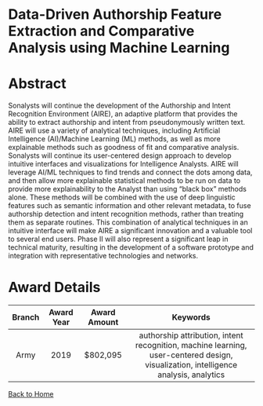 
Data-Driven Authorship Feature Extraction and Comparative Analysis using Machine Learning
=========================================================================================

# Abstract


Sonalysts will continue the development of the Authorship and Intent Recognition Environment (AIRE), an adaptive platform that provides the ability to extract authorship and intent from pseudonymously written text. AIRE will use a variety of analytical techniques, including Artificial Intelligence (AI)/Machine Learning (ML) methods, as well as more explainable methods such as goodness of fit and comparative analysis. Sonalysts will continue its user-centered design approach to develop intuitive interfaces and visualizations for Intelligence Analysts. AIRE will leverage AI/ML techniques to find trends and connect the dots among data, and then allow more explainable statistical methods to be run on data to provide more explainability to the Analyst than using “black box” methods alone. These methods will be combined with the use of deep linguistic features such as semantic information and other relevant metadata, to fuse authorship detection and intent recognition methods, rather than treating them as separate routines. This combination of analytical techniques in an intuitive interface will make AIRE a significant innovation and a valuable tool to several end users. Phase II will also represent a significant leap in technical maturity, resulting in the development of a software prototype and integration with representative technologies and networks.  

# Award Details

|Branch|Award Year|Award Amount|Keywords|
| :---: | :---: | :---: | :---: |
|Army|2019|$802,095|authorship attribution, intent recognition, machine learning, user-centered design, visualization, intelligence analysis, analytics|
  
  


[Back to Home](https://github.com/chrischow/dod_sbir_awards/CC/#1102)